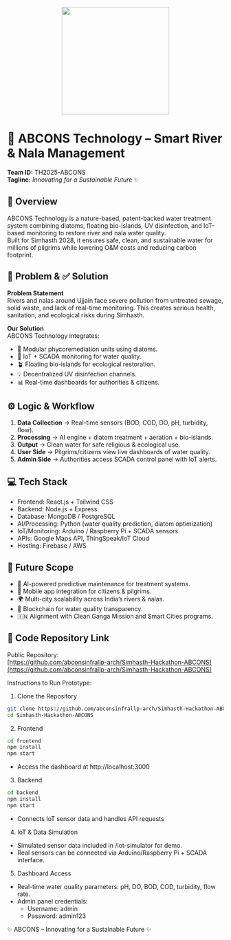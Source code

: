 <p align="center">
   <img src="Abcons.jpg"  width="250"/>
</p>

# 🌊 ABCONS Technology – Smart River & Nala Management  

**Team ID:** TH2025-ABCONS  
**Tagline:** *Innovating for a Sustainable Future* ✨  

## 🔎 Overview  
ABCONS Technology is a nature-based, patent-backed water treatment system combining diatoms, floating bio-islands, UV disinfection, and IoT-based monitoring to restore river and nala water quality.  
Built for Simhasth 2028, it ensures safe, clean, and sustainable water for millions of pilgrims while lowering O&M costs and reducing carbon footprint.  

## 🚩 Problem & ✅ Solution  

**Problem Statement**  
Rivers and nalas around Ujjain face severe pollution from untreated sewage, solid waste, and lack of real-time monitoring. This creates serious health, sanitation, and ecological risks during Simhasth.  

**Our Solution**  
ABCONS Technology integrates:  
- 🌱 Modular phycoremediation units using diatoms.  
- 📡 IoT + SCADA monitoring for water quality.  
- 🪴 Floating bio-islands for ecological restoration.  
- 💡 Decentralized UV disinfection channels.  
- 📊 Real-time dashboards for authorities & citizens.  

## ⚙️ Logic & Workflow  
1. **Data Collection** → Real-time sensors (BOD, COD, DO, pH, turbidity, flow).  
2. **Processing** → AI engine + diatom treatment + aeration + bio-islands.  
3. **Output** → Clean water for safe religious & ecological use.  
4. **User Side** → Pilgrims/citizens view live dashboards of water quality.  
5. **Admin Side** → Authorities access SCADA control panel with IoT alerts.  

## 💻 Tech Stack  
- Frontend: React.js + Tailwind CSS  
- Backend: Node.js + Express  
- Database: MongoDB / PostgreSQL  
- AI/Processing: Python (water quality prediction, diatom optimization)  
- IoT/Monitoring: Arduino / Raspberry Pi + SCADA sensors  
- APIs: Google Maps API, ThingSpeak/IoT Cloud  
- Hosting: Firebase / AWS  

## 🚀 Future Scope  
- 🤖 AI-powered predictive maintenance for treatment systems.  
- 📱 Mobile app integration for citizens & pilgrims.  
- 🌍 Multi-city scalability across India’s rivers & nalas.  
- 🔗 Blockchain for water quality transparency.  
- 🇮🇳 Alignment with Clean Ganga Mission and Smart Cities programs.  

## 📌 Code Repository Link  
Public Repository:  
[https://github.com/abconsinfrallp-arch/Simhasth-Hackathon-ABCONS](https://github.com/abconsinfrallp-arch/Simhasth-Hackathon-ABCONS)

Instructions to Run Prototype:  
1. Clone the Repository  
```bash
git clone https://github.com/abconsinfrallp-arch/Simhasth-Hackathon-ABCONS.git
cd Simhasth-Hackathon-ABCONS
```  
2. Frontend  
```bash
cd frontend
npm install
npm start
```  
- Access the dashboard at http://localhost:3000  

3. Backend  
```bash
cd backend
npm install
npm start
```  
- Connects IoT sensor data and handles API requests  

4. IoT & Data Simulation  
- Simulated sensor data included in /iot-simulator for demo.  
- Real sensors can be connected via Arduino/Raspberry Pi + SCADA interface.  

5. Dashboard Access  
- Real-time water quality parameters: pH, DO, BOD, COD, turbidity, flow rate.  
- Admin panel credentials:  
  - Username: admin  
  - Password: admin123  

✨ ABCONS – Innovating for a Sustainable Future ✨
